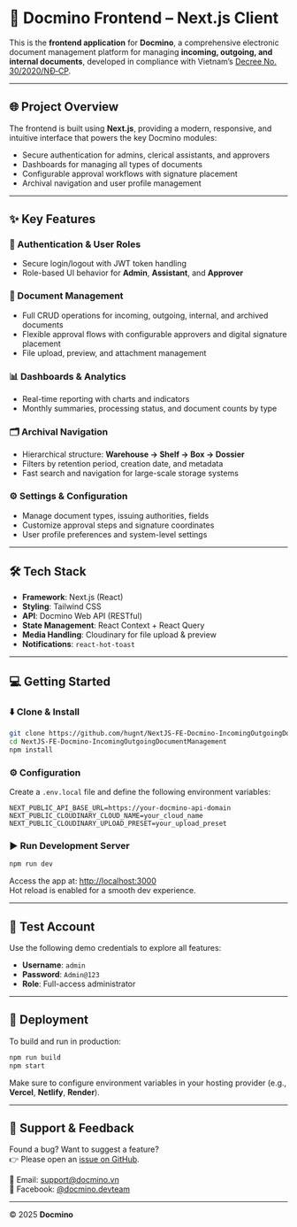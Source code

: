 # 🚀 Docmino Frontend – Next.js Client

This is the **frontend application** for **Docmino**, a comprehensive electronic document management platform for managing **incoming, outgoing, and internal documents**, developed in compliance with Vietnam’s [Decree No. 30/2020/NĐ‑CP](https://thuvienphapluat.vn/van-ban/bo-may-hanh-chinh/Nghi-dinh-30-2020-ND-CP-cong-tac-van-thu-431077.aspx).

---

## 🌐 Project Overview

The frontend is built using **Next.js**, providing a modern, responsive, and intuitive interface that powers the key Docmino modules:

- Secure authentication for admins, clerical assistants, and approvers  
- Dashboards for managing all types of documents  
- Configurable approval workflows with signature placement  
- Archival navigation and user profile management

---

## ✨ Key Features

### 🔐 Authentication & User Roles
- Secure login/logout with JWT token handling  
- Role-based UI behavior for **Admin**, **Assistant**, and **Approver**  

### 📄 Document Management
- Full CRUD operations for incoming, outgoing, internal, and archived documents  
- Flexible approval flows with configurable approvers and digital signature placement  
- File upload, preview, and attachment management  

### 📊 Dashboards & Analytics
- Real-time reporting with charts and indicators  
- Monthly summaries, processing status, and document counts by type  

### 🗂 Archival Navigation
- Hierarchical structure: **Warehouse → Shelf → Box → Dossier**  
- Filters by retention period, creation date, and metadata  
- Fast search and navigation for large-scale storage systems  

### ⚙️ Settings & Configuration
- Manage document types, issuing authorities, fields  
- Customize approval steps and signature coordinates  
- User profile preferences and system-level settings  

---

## 🛠 Tech Stack

- **Framework**: Next.js (React)  
- **Styling**: Tailwind CSS  
- **API**: Docmino Web API (RESTful)  
- **State Management**: React Context + React Query  
- **Media Handling**: Cloudinary for file upload & preview  
- **Notifications**: `react-hot-toast`  

---

## 💻 Getting Started

### ⬇️ Clone & Install

```bash
git clone https://github.com/hugnt/NextJS-FE-Docmino-IncomingOutgoingDocumentManagement.git
cd NextJS-FE-Docmino-IncomingOutgoingDocumentManagement
npm install
```

### ⚙️ Configuration

Create a `.env.local` file and define the following environment variables:

```env
NEXT_PUBLIC_API_BASE_URL=https://your-docmino-api-domain
NEXT_PUBLIC_CLOUDINARY_CLOUD_NAME=your_cloud_name
NEXT_PUBLIC_CLOUDINARY_UPLOAD_PRESET=your_upload_preset
```

### ▶️ Run Development Server

```bash
npm run dev
```

Access the app at: [http://localhost:3000](http://localhost:3000)  
Hot reload is enabled for a smooth dev experience.

---

## 🧪 Test Account

Use the following demo credentials to explore all features:

- **Username**: `admin`  
- **Password**: `Admin@123`  
- **Role**: Full-access administrator

---

## 🚀 Deployment

To build and run in production:

```bash
npm run build
npm start
```

Make sure to configure environment variables in your hosting provider (e.g., **Vercel**, **Netlify**, **Render**).

---

## 🤝 Support & Feedback

Found a bug? Want to suggest a feature?  
👉 Please open an [issue on GitHub](https://github.com/hugnt/NextJS-FE-Docmino-IncomingOutgoingDocumentManagement/issues).

📧 Email: [support@docmino.vn](mailto:support@docmino.vn)  
📘 Facebook: [@docmino.devteam](https://facebook.com/docmino.devteam)

---

© 2025 **Docmino**